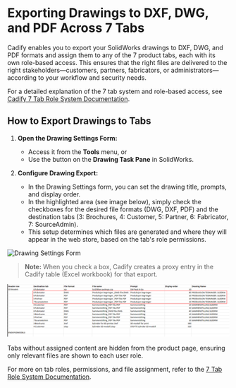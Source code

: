 # Exporting Drawings to DXF, DWG, and PDF Across 7 Tabs

Cadify enables you to export your SolidWorks drawings to DXF, DWG, and PDF formats and assign them to any of the 7 product tabs, each with its own role-based access. This ensures that the right files are delivered to the right stakeholders—customers, partners, fabricators, or administrators—according to your workflow and security needs.

For a detailed explanation of the 7 tab system and role-based access, see [Cadify 7 Tab Role System Documentation](../../7tabs/roles-7-tabs.md).

## How to Export Drawings to Tabs

1. **Open the Drawing Settings Form:**
	- Access it from the **Tools** menu, or
	- Use the button on the **Drawing Task Pane** in SolidWorks.

2. **Configure Drawing Export:**
	- In the Drawing Settings form, you can set the drawing title, prompts, and display order.
	- In the highlighted area (see image below), simply check the checkboxes for the desired file formats (DWG, DXF, PDF) and the destination tabs (3: Brochures, 4: Customer, 5: Partner, 6: Fabricator, 7: SourceAdmin).
	- This setup determines which files are generated and where they will appear in the web store, based on the tab's role permissions.

<img src="https://raw.githubusercontent.com/Cadify/Cadify-User-Manual/main/docs/cadify/product/images/drawingSettings.png" alt="Drawing Settings Form" />

> **Note:** When you check a box, Cadify creates a proxy entry in the Cadify table (Excel workbook) for that export.

<img src="https://raw.githubusercontent.com/Cadify/Cadify-User-Manual/main/docs/cadify/product/images/exportProxy.png" alt="Drawing Exports" />

Tabs without assigned content are hidden from the product page, ensuring only relevant files are shown to each user role.

For more on tab roles, permissions, and file assignment, refer to the [7 Tab Role System Documentation](../../7tabs/roles-7-tabs.md).
